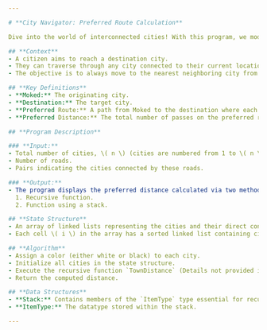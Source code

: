```yaml
---

# **City Navigator: Preferred Route Calculation**

Dive into the world of interconnected cities! With this program, we model the journey of a citizen navigating through a series of cities to reach a designated destination, avoiding revisiting any city.

## **Context**
- A citizen aims to reach a destination city.
- They can traverse through any city connected to their current location.
- The objective is to always move to the nearest neighboring city from which there's a direct route to the destination without revisiting any city.

## **Key Definitions**
- **Moked:** The originating city.
- **Destination:** The target city.
- **Preferred Route:** A path from Moked to the destination where each step involves selecting the nearest unvisited city that has a direct route to the destination.
- **Preferred Distance:** The total number of passes on the preferred route.

## **Program Description**

### **Input:**
- Total number of cities, \( n \) (cities are numbered from 1 to \( n \)).
- Number of roads.
- Pairs indicating the cities connected by these roads.

### **Output:**
- The program displays the preferred distance calculated via two methods:
  1. Recursive function.
  2. Function using a stack.

## **State Structure**
- An array of linked lists representing the cities and their direct connections.
- Each cell \( i \) in the array has a sorted linked list containing cities directly connected to city \( i \).

## **Algorithm**
- Assign a color (either white or black) to each city.
- Initialize all cities in the state structure.
- Execute the recursive function `TownDistance` (Details not provided in this README).
- Return the computed distance.

## **Data Structures**
- **Stack:** Contains members of the `ItemType` type essential for recursion elimination.
- **ItemType:** The datatype stored within the stack.

---
```

